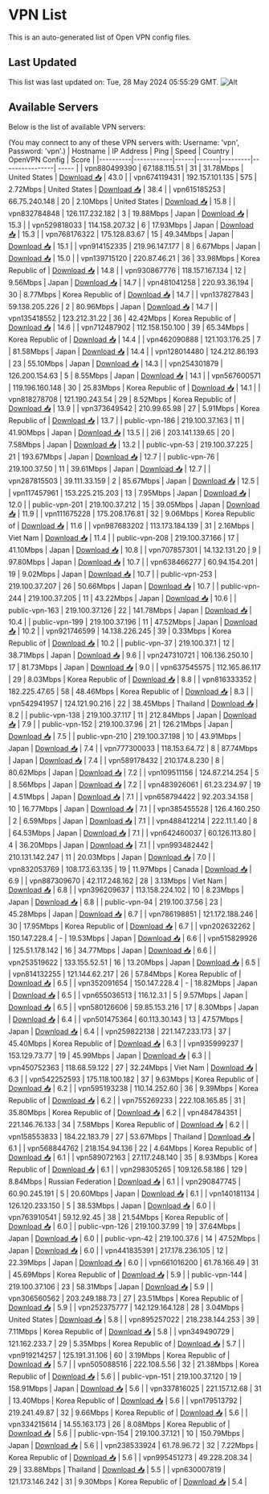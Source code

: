 # VPN List

This is an auto-generated list of Open VPN config files.

## Last Updated

This list was last updated on: Tue, 28 May 2024 05:55:29 GMT.
![Alt](https://repobeats.axiom.co/api/embed/186b98318ef1479477931607c1ad7d823f12451f.svg "Repobeats analytics image")

## Available Servers

Below is the list of available VPN servers:

(You may connect to any of these VPN servers with: Username: 'vpn', Password: 'vpn'.)
| Hostname | IP Address | Ping | Speed | Country | OpenVPN Config | Score |
|----------|------------|------|-------|---------|----------------| ----- |
| vpn880499390 | 67.188.115.51 | 31 | 31.78Mbps | United States | [Download 📥](./configs/server_0_US.ovpn) | 43.0 |
| vpn674119431 | 192.157.101.135 | 575 | 2.72Mbps | United States | [Download 📥](./configs/server_1_US.ovpn) | 38.4 |
| vpn615185253 | 66.75.240.148 | 20 | 2.10Mbps | United States | [Download 📥](./configs/server_2_US.ovpn) | 15.8 |
| vpn832784848 | 126.117.232.182 | 3 | 19.88Mbps | Japan | [Download 📥](./configs/server_3_JP.ovpn) | 15.3 |
| vpn529818033 | 114.158.207.32 | 6 | 17.93Mbps | Japan | [Download 📥](./configs/server_4_JP.ovpn) | 15.3 |
| vpn768176322 | 175.128.83.67 | 15 | 49.34Mbps | Japan | [Download 📥](./configs/server_5_JP.ovpn) | 15.1 |
| vpn914152335 | 219.96.147.177 | 8 | 6.67Mbps | Japan | [Download 📥](./configs/server_6_JP.ovpn) | 15.0 |
| vpn139715120 | 220.87.46.21 | 36 | 33.98Mbps | Korea Republic of | [Download 📥](./configs/server_7_KR.ovpn) | 14.8 |
| vpn930867776 | 118.157.167.134 | 12 | 9.56Mbps | Japan | [Download 📥](./configs/server_8_JP.ovpn) | 14.7 |
| vpn481041258 | 220.93.36.194 | 30 | 8.77Mbps | Korea Republic of | [Download 📥](./configs/server_9_KR.ovpn) | 14.7 |
| vpn137827843 | 59.138.205.226 | 2 | 80.96Mbps | Japan | [Download 📥](./configs/server_10_JP.ovpn) | 14.7 |
| vpn135418552 | 123.212.31.22 | 36 | 42.42Mbps | Korea Republic of | [Download 📥](./configs/server_11_KR.ovpn) | 14.6 |
| vpn712487902 | 112.158.150.100 | 39 | 65.34Mbps | Korea Republic of | [Download 📥](./configs/server_12_KR.ovpn) | 14.4 |
| vpn462090888 | 121.103.176.25 | 7 | 81.58Mbps | Japan | [Download 📥](./configs/server_13_JP.ovpn) | 14.4 |
| vpn128014480 | 124.212.86.193 | 23 | 55.10Mbps | Japan | [Download 📥](./configs/server_14_JP.ovpn) | 14.3 |
| vpn254301879 | 126.200.154.63 | 5 | 8.55Mbps | Japan | [Download 📥](./configs/server_15_JP.ovpn) | 14.1 |
| vpn567600571 | 119.196.160.148 | 30 | 25.83Mbps | Korea Republic of | [Download 📥](./configs/server_16_KR.ovpn) | 14.1 |
| vpn818278708 | 121.190.243.54 | 29 | 8.52Mbps | Korea Republic of | [Download 📥](./configs/server_17_KR.ovpn) | 13.9 |
| vpn373649542 | 210.99.65.98 | 27 | 5.91Mbps | Korea Republic of | [Download 📥](./configs/server_18_KR.ovpn) | 13.7 |
| public-vpn-186 | 219.100.37.163 | 11 | 41.90Mbps | Japan | [Download 📥](./configs/server_19_JP.ovpn) | 13.5 |
| 2i6 | 203.141.139.65 | 20 | 7.58Mbps | Japan | [Download 📥](./configs/server_20_JP.ovpn) | 13.2 |
| public-vpn-53 | 219.100.37.225 | 21 | 193.67Mbps | Japan | [Download 📥](./configs/server_21_JP.ovpn) | 12.7 |
| public-vpn-76 | 219.100.37.50 | 11 | 39.61Mbps | Japan | [Download 📥](./configs/server_22_JP.ovpn) | 12.7 |
| vpn287815503 | 39.111.33.159 | 2 | 85.67Mbps | Japan | [Download 📥](./configs/server_23_JP.ovpn) | 12.5 |
| vpn117457961 | 153.225.215.203 | 13 | 7.95Mbps | Japan | [Download 📥](./configs/server_24_JP.ovpn) | 12.0 |
| public-vpn-201 | 219.100.37.212 | 15 | 39.05Mbps | Japan | [Download 📥](./configs/server_25_JP.ovpn) | 11.9 |
| vpn111675228 | 175.208.176.81 | 32 | 9.06Mbps | Korea Republic of | [Download 📥](./configs/server_26_KR.ovpn) | 11.6 |
| vpn987683202 | 113.173.184.139 | 31 | 2.16Mbps | Viet Nam | [Download 📥](./configs/server_27_VN.ovpn) | 11.4 |
| public-vpn-208 | 219.100.37.166 | 17 | 41.10Mbps | Japan | [Download 📥](./configs/server_28_JP.ovpn) | 10.8 |
| vpn707857301 | 14.132.131.20 | 9 | 97.80Mbps | Japan | [Download 📥](./configs/server_29_JP.ovpn) | 10.7 |
| vpn638466277 | 60.94.154.201 | 19 | 9.02Mbps | Japan | [Download 📥](./configs/server_30_JP.ovpn) | 10.7 |
| public-vpn-253 | 219.100.37.207 | 26 | 50.66Mbps | Japan | [Download 📥](./configs/server_31_JP.ovpn) | 10.7 |
| public-vpn-244 | 219.100.37.205 | 11 | 43.22Mbps | Japan | [Download 📥](./configs/server_32_JP.ovpn) | 10.6 |
| public-vpn-163 | 219.100.37.126 | 22 | 141.78Mbps | Japan | [Download 📥](./configs/server_33_JP.ovpn) | 10.4 |
| public-vpn-199 | 219.100.37.196 | 11 | 47.52Mbps | Japan | [Download 📥](./configs/server_34_JP.ovpn) | 10.2 |
| vpn921746599 | 14.138.226.245 | 39 | 0.33Mbps | Korea Republic of | [Download 📥](./configs/server_35_KR.ovpn) | 10.2 |
| public-vpn-37 | 219.100.37.1 | 12 | 38.71Mbps | Japan | [Download 📥](./configs/server_36_JP.ovpn) | 9.6 |
| vpn247310721 | 106.136.250.10 | 17 | 81.73Mbps | Japan | [Download 📥](./configs/server_37_JP.ovpn) | 9.0 |
| vpn637545575 | 112.165.86.117 | 29 | 8.03Mbps | Korea Republic of | [Download 📥](./configs/server_38_KR.ovpn) | 8.8 |
| vpn816333352 | 182.225.47.65 | 58 | 48.46Mbps | Korea Republic of | [Download 📥](./configs/server_39_KR.ovpn) | 8.3 |
| vpn542941957 | 124.121.90.216 | 22 | 38.45Mbps | Thailand | [Download 📥](./configs/server_40_TH.ovpn) | 8.2 |
| public-vpn-138 | 219.100.37.117 | 11 | 212.84Mbps | Japan | [Download 📥](./configs/server_41_JP.ovpn) | 7.9 |
| public-vpn-152 | 219.100.37.96 | 21 | 126.21Mbps | Japan | [Download 📥](./configs/server_42_JP.ovpn) | 7.5 |
| public-vpn-210 | 219.100.37.198 | 10 | 43.91Mbps | Japan | [Download 📥](./configs/server_43_JP.ovpn) | 7.4 |
| vpn777300033 | 118.153.64.72 | 8 | 87.74Mbps | Japan | [Download 📥](./configs/server_44_JP.ovpn) | 7.4 |
| vpn589178432 | 210.174.8.230 | 8 | 80.62Mbps | Japan | [Download 📥](./configs/server_45_JP.ovpn) | 7.2 |
| vpn109511156 | 124.87.214.254 | 5 | 8.56Mbps | Japan | [Download 📥](./configs/server_46_JP.ovpn) | 7.2 |
| vpn483926061 | 61.23.234.97 | 19 | 4.51Mbps | Japan | [Download 📥](./configs/server_47_JP.ovpn) | 7.1 |
| vpn658794422 | 92.203.34.158 | 10 | 16.77Mbps | Japan | [Download 📥](./configs/server_48_JP.ovpn) | 7.1 |
| vpn385455528 | 126.4.160.250 | 2 | 6.59Mbps | Japan | [Download 📥](./configs/server_49_JP.ovpn) | 7.1 |
| vpn488412214 | 222.11.1.40 | 8 | 64.53Mbps | Japan | [Download 📥](./configs/server_50_JP.ovpn) | 7.1 |
| vpn642460037 | 60.126.113.80 | 4 | 36.20Mbps | Japan | [Download 📥](./configs/server_51_JP.ovpn) | 7.1 |
| vpn993482442 | 210.131.142.247 | 11 | 20.03Mbps | Japan | [Download 📥](./configs/server_52_JP.ovpn) | 7.0 |
| vpn832053769 | 108.173.63.135 | 19 | 11.97Mbps | Canada | [Download 📥](./configs/server_53_CA.ovpn) | 6.9 |
| vpn887309670 | 42.117.248.162 | 28 | 3.13Mbps | Viet Nam | [Download 📥](./configs/server_54_VN.ovpn) | 6.8 |
| vpn396209637 | 113.158.224.102 | 10 | 8.23Mbps | Japan | [Download 📥](./configs/server_55_JP.ovpn) | 6.8 |
| public-vpn-94 | 219.100.37.56 | 23 | 45.28Mbps | Japan | [Download 📥](./configs/server_56_JP.ovpn) | 6.7 |
| vpn786198851 | 121.172.188.246 | 30 | 17.95Mbps | Korea Republic of | [Download 📥](./configs/server_57_KR.ovpn) | 6.7 |
| vpn202632262 | 150.147.228.4 | - | 19.53Mbps | Japan | [Download 📥](./configs/server_58_JP.ovpn) | 6.6 |
| vpn515829926 | 125.51.178.142 | 16 | 34.77Mbps | Japan | [Download 📥](./configs/server_59_JP.ovpn) | 6.6 |
| vpn253519622 | 133.155.52.51 | 16 | 13.20Mbps | Japan | [Download 📥](./configs/server_60_JP.ovpn) | 6.5 |
| vpn814132255 | 121.144.62.217 | 26 | 57.84Mbps | Korea Republic of | [Download 📥](./configs/server_61_KR.ovpn) | 6.5 |
| vpn352091654 | 150.147.228.4 | - | 18.82Mbps | Japan | [Download 📥](./configs/server_62_JP.ovpn) | 6.5 |
| vpn655036513 | 116.12.3.1 | 5 | 9.57Mbps | Japan | [Download 📥](./configs/server_63_JP.ovpn) | 6.5 |
| vpn580126606 | 59.85.153.216 | 17 | 8.30Mbps | Japan | [Download 📥](./configs/server_64_JP.ovpn) | 6.4 |
| vpn501475364 | 60.113.30.143 | 13 | 47.57Mbps | Japan | [Download 📥](./configs/server_65_JP.ovpn) | 6.4 |
| vpn259822138 | 221.147.233.173 | 37 | 45.40Mbps | Korea Republic of | [Download 📥](./configs/server_66_KR.ovpn) | 6.3 |
| vpn935999237 | 153.129.73.77 | 19 | 45.99Mbps | Japan | [Download 📥](./configs/server_67_JP.ovpn) | 6.3 |
| vpn450752363 | 118.68.59.122 | 27 | 32.24Mbps | Viet Nam | [Download 📥](./configs/server_68_VN.ovpn) | 6.3 |
| vpn542252593 | 175.118.100.182 | 37 | 9.63Mbps | Korea Republic of | [Download 📥](./configs/server_69_KR.ovpn) | 6.2 |
| vpn595193238 | 110.14.252.60 | 36 | 9.39Mbps | Korea Republic of | [Download 📥](./configs/server_70_KR.ovpn) | 6.2 |
| vpn755269233 | 222.108.165.85 | 31 | 35.80Mbps | Korea Republic of | [Download 📥](./configs/server_71_KR.ovpn) | 6.2 |
| vpn484784351 | 221.146.76.133 | 34 | 7.58Mbps | Korea Republic of | [Download 📥](./configs/server_72_KR.ovpn) | 6.2 |
| vpn158553833 | 184.22.183.79 | 27 | 53.67Mbps | Thailand | [Download 📥](./configs/server_73_TH.ovpn) | 6.1 |
| vpn568844762 | 218.154.94.136 | 22 | 4.64Mbps | Korea Republic of | [Download 📥](./configs/server_74_KR.ovpn) | 6.1 |
| vpn589072163 | 27.117.248.140 | 35 | 8.93Mbps | Korea Republic of | [Download 📥](./configs/server_75_KR.ovpn) | 6.1 |
| vpn298305265 | 109.126.58.186 | 129 | 8.84Mbps | Russian Federation | [Download 📥](./configs/server_76_RU.ovpn) | 6.1 |
| vpn290847745 | 60.90.245.191 | 5 | 20.60Mbps | Japan | [Download 📥](./configs/server_77_JP.ovpn) | 6.1 |
| vpn140181134 | 126.120.233.150 | 5 | 38.53Mbps | Japan | [Download 📥](./configs/server_78_JP.ovpn) | 6.0 |
| vpn763910541 | 59.12.92.45 | 38 | 21.54Mbps | Korea Republic of | [Download 📥](./configs/server_79_KR.ovpn) | 6.0 |
| public-vpn-126 | 219.100.37.99 | 19 | 37.64Mbps | Japan | [Download 📥](./configs/server_80_JP.ovpn) | 6.0 |
| public-vpn-42 | 219.100.37.6 | 14 | 47.52Mbps | Japan | [Download 📥](./configs/server_81_JP.ovpn) | 6.0 |
| vpn441835391 | 217.178.236.105 | 12 | 22.39Mbps | Japan | [Download 📥](./configs/server_82_JP.ovpn) | 6.0 |
| vpn661016200 | 61.78.166.49 | 31 | 45.69Mbps | Korea Republic of | [Download 📥](./configs/server_83_KR.ovpn) | 5.9 |
| public-vpn-144 | 219.100.37.106 | 23 | 58.31Mbps | Japan | [Download 📥](./configs/server_84_JP.ovpn) | 5.9 |
| vpn306560562 | 203.249.188.73 | 27 | 23.51Mbps | Korea Republic of | [Download 📥](./configs/server_85_KR.ovpn) | 5.9 |
| vpn252375777 | 142.129.164.128 | 28 | 3.04Mbps | United States | [Download 📥](./configs/server_86_US.ovpn) | 5.8 |
| vpn895257022 | 218.238.144.253 | 39 | 7.11Mbps | Korea Republic of | [Download 📥](./configs/server_87_KR.ovpn) | 5.8 |
| vpn349490729 | 121.162.233.7 | 29 | 5.35Mbps | Korea Republic of | [Download 📥](./configs/server_88_KR.ovpn) | 5.7 |
| vpn919214257 | 125.191.31.106 | 60 | 3.19Mbps | Korea Republic of | [Download 📥](./configs/server_89_KR.ovpn) | 5.7 |
| vpn505088516 | 222.108.5.56 | 32 | 21.38Mbps | Korea Republic of | [Download 📥](./configs/server_90_KR.ovpn) | 5.6 |
| public-vpn-151 | 219.100.37.120 | 19 | 158.91Mbps | Japan | [Download 📥](./configs/server_91_JP.ovpn) | 5.6 |
| vpn337816025 | 221.157.12.68 | 31 | 13.40Mbps | Korea Republic of | [Download 📥](./configs/server_92_KR.ovpn) | 5.6 |
| vpn179513792 | 219.241.49.87 | 32 | 9.66Mbps | Korea Republic of | [Download 📥](./configs/server_93_KR.ovpn) | 5.6 |
| vpn334215614 | 14.55.163.173 | 26 | 8.08Mbps | Korea Republic of | [Download 📥](./configs/server_94_KR.ovpn) | 5.6 |
| public-vpn-154 | 219.100.37.121 | 10 | 150.79Mbps | Japan | [Download 📥](./configs/server_95_JP.ovpn) | 5.6 |
| vpn238533924 | 61.78.96.72 | 32 | 7.22Mbps | Korea Republic of | [Download 📥](./configs/server_96_KR.ovpn) | 5.6 |
| vpn995451273 | 49.228.208.34 | 29 | 33.88Mbps | Thailand | [Download 📥](./configs/server_97_TH.ovpn) | 5.5 |
| vpn630007819 | 121.173.146.242 | 31 | 9.30Mbps | Korea Republic of | [Download 📥](./configs/server_98_KR.ovpn) | 5.4 |

